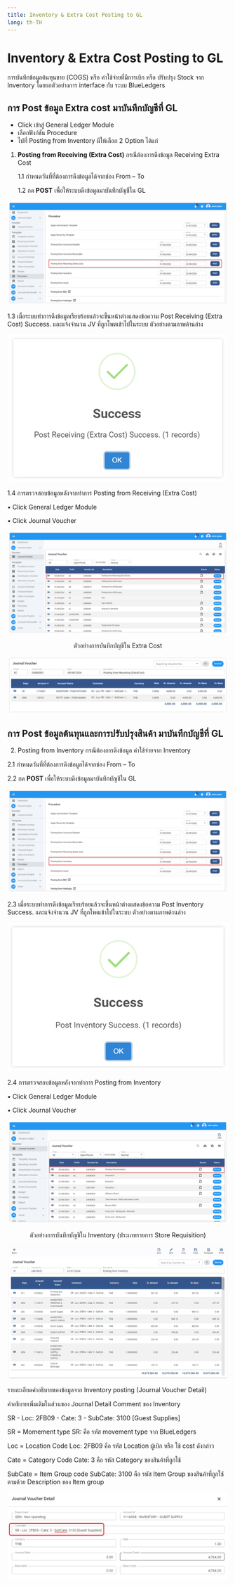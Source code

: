 ```yaml
---
title: Inventory & Extra Cost Posting to GL
lang: th-TH
---
```


# Inventory & Extra Cost Posting to GL

การบันทึกข้อมูลต้นทุนขาย (COGS) หรือ ค่าใช้จ่ายที่มีการเบิก หรือ ปรับปรุง Stock จาก Inventory โดยยกตัวอย่างการ interface กับ ระบบ BlueLedgers

## การ Post ข้อมูล Extra cost มาบันทึกบัญชีที่ GL

- Click เข้าสู่ General Ledger Module
- เลือกฟังก์ชัน Procedure
- ไปที่ Posting from Inventory มีให้เลือก 2 Option ได้แก่

1. **Posting from Receiving (Extra Cost)** กรณีต้องการดึงข้อมูล Receiving Extra Cost

   1.1 กำหนดวันที่ที่ต้องการดึงข้อมูลได้จากช่อง From – To

   1.2 กด **<span class="btn">POST</span>** เพื่อให้ระบบดึงข้อมูลมาบันทึกบัญชีใน GL

![alt text](image-80.png)

1.3 เมื่อระบบทำการดึงข้อมูลเรียบร้อยแล้วจะขึ้นหน้าต่างแสดงข้อความ Post Receiving (Extra Cost) Success. และแจ้งจำนวน JV ที่ถูกโพตเข้าไปในระบบ ตัวอย่างตามภาพด้านล่าง

<p align="center">
    <img src="./image-81.png"  />
</p>

1.4 การตรวจสอบข้อมูลหลังจากทำการ Posting from Receiving (Extra Cost)

• Click General Ledger Module

• Click Journal Voucher

![alt text](image-82.png)

<p align="center">
    ตัวอย่างการบันทึกบัญชีใน Extra Cost
</p>

![alt text](image-83.png)

## การ Post ข้อมูลต้นทุนและการปรับปรุงสินค้า มาบันทึกบัญชีที่ GL

2. Posting from Inventory กรณีต้องการดึงข้อมูล ค่าใช้จ่ายจาก Inventory

2.1 กำหนดวันที่ที่ต้องการดึงข้อมูลได้จากช่อง From – To

2.2 กด **<span class="btn">POST</span>** เพื่อให้ระบบดึงข้อมูลมาบันทึกบัญชีใน GL

![alt text](image-84.png)

2.3 เมื่อระบบทำการดึงข้อมูลเรียบร้อยแล้วจะขึ้นหน้าต่างแสดงข้อความ Post Inventory Success. และแจ้งจำนวน JV ที่ถูกโพตเข้าไปในระบบ ตัวอย่างตามภาพด้านล่าง

<p align="center">
    <img src="./image-85.png"  />
</p>

2.4 การตรวจสอบข้อมูลหลังจากทำการ Posting from Inventory

• Click General Ledger Module

• Click Journal Voucher

![alt text](image-86.png)

<p align="center">
    ตัวอย่างการบันทึกบัญชีใน Inventory (ประเภทรายการ Store Requisition)
</p>

![alt text](image-87.png)

รายละเอียดคำอธิบายของข้อมูลจาก Inventory posting (Journal Voucher Detail)

คำอธิบายเพิ่มเติมในส่วนของ Journal Detail Comment ของ Inventory

SR - Loc: 2FB09 - Cate: 3 - SubCate: 3100 [Guest Supplies]

SR = Momement type SR: คือ รหัส movement type จาก BlueLedgers

Loc = Location Code Loc: 2FB09 คือ รหัส Location ผู้เบิก หรือ ใช้ cost ดังกล่าว

Cate = Category Code Cate: 3 คือ รหัส Category ของสินค้าที่ถูกใช้

SubCate = Item Group code SubCate: 3100 คือ รหัส Item Group ของสินค้าที่ถูกใช้ ตามด้วย Description ของ Item group

![alt text](image-88.png)
